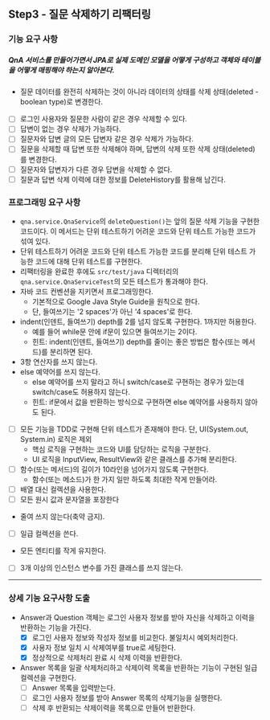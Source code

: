 ## Step3 - 질문 삭제하기 리팩터링
### 기능 요구 사항
##### QnA 서비스를 만들어가면서 JPA로 실제 도메인 모델을 어떻게 구성하고 객체와 테이블을 어떻게 매핑해야 하는지 알아본다.
- 질문 데이터를 완전히 삭제하는 것이 아니라 데이터의 상태를 삭제 상태(deleted - boolean type)로 변경한다.
- [ ] 로그인 사용자와 질문한 사람이 같은 경우 삭제할 수 있다.
- [ ] 답변이 없는 경우 삭제가 가능하다.
- [ ] 질문자와 답변 글의 모든 답변자 같은 경우 삭제가 가능하다.
- [ ] 질문을 삭제할 때 답변 또한 삭제해야 하며, 답변의 삭제 또한 삭제 상태(deleted)를 변경한다.
- [ ] 질문자와 답변자가 다른 경우 답변을 삭제할 수 없다.
- [ ] 질문과 답변 삭제 이력에 대한 정보를 DeleteHistory를 활용해 남긴다.

### 프로그래밍 요구 사항
- `qna.service.QnaService`의 `deleteQuestion()`는 앞의 질문 삭제 기능을 구현한 코드이다. 이 메서드는 단위 테스트하기 어려운 코드와 단위 테스트 가능한 코드가 섞여 있다.
- 단위 테스트하기 어려운 코드와 단위 테스트 가능한 코드를 분리해 단위 테스트 가능한 코드에 대해 단위 테스트를 구현한다.
- 리팩터링을 완료한 후에도 `src/test/java` 디렉터리의 `qna.service.QnaServiceTest`의 모든 테스트가 통과해야 한다.
- 자바 코드 컨벤션을 지키면서 프로그래밍한다.
    - 기본적으로 Google Java Style Guide을 원칙으로 한다.
    - 단, 들여쓰기는 '2 spaces'가 아닌 '4 spaces'로 한다.
- indent(인덴트, 들여쓰기) depth를 2를 넘지 않도록 구현한다. 1까지만 허용한다.
    - 예를 들어 while문 안에 if문이 있으면 들여쓰기는 2이다.
    - 힌트: indent(인덴트, 들여쓰기) depth를 줄이는 좋은 방법은 함수(또는 메서드)를 분리하면 된다.
- 3항 연산자를 쓰지 않는다.
- else 예약어를 쓰지 않는다.
    - else 예약어를 쓰지 말라고 하니 switch/case로 구현하는 경우가 있는데 switch/case도 허용하지 않는다.
    - 힌트: if문에서 값을 반환하는 방식으로 구현하면 else 예약어를 사용하지 않아도 된다.
- [ ] 모든 기능을 TDD로 구현해 단위 테스트가 존재해야 한다. 단, UI(System.out, System.in) 로직은 제외
    - 핵심 로직을 구현하는 코드와 UI를 담당하는 로직을 구분한다.
    - UI 로직을 InputView, ResultView와 같은 클래스를 추가해 분리한다.
- [ ] 함수(또는 메서드)의 길이가 10라인을 넘어가지 않도록 구현한다.
    - 함수(또는 메소드)가 한 가지 일만 하도록 최대한 작게 만들어라.
- [ ] 배열 대신 컬렉션을 사용한다.
- [ ] 모든 원시 값과 문자열을 포장한다
- 줄여 쓰지 않는다(축약 금지).
- [ ] 일급 컬렉션을 쓴다.
- 모든 엔티티를 작게 유지한다.
- [ ] 3개 이상의 인스턴스 변수를 가진 클래스를 쓰지 않는다.

***

### 상세 기능 요구사항 도출
- Answer과 Question 객체는 로그인 사용자 정보를 받아 자신을 삭제하고 이력을 반환하는 기능을 가진다.
    - [X] 로그인 사용자 정보와 작성자 정보를 비교한다. 불일치시 예외처리한다.
    - [X] 사용자 정보 일치 시 삭제여부를 true로 세팅한다.
    - [X] 정상적으로 삭제처리 완료 시 삭제 이력을 반환한다.
- Answer 목록을 일괄 삭제처리하고 삭제이력 목록을 반환하는 기능이 구현된 일급 컬렉션을 구현한다.
    - [ ] Answer 목록을 입력받는다.
    - [ ] 로그인 사용자 정보를 받아 Answer 목록의 삭제기능을 실행한다.
    - [ ] 삭제 후 반환되는 삭제이력을 목록으로 만들어 반환한다.
